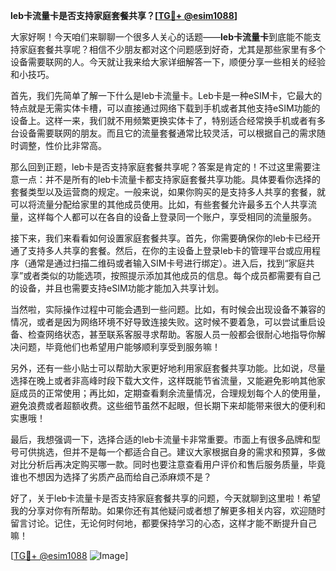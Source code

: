**leb卡流量卡是否支持家庭套餐共享？[[TG💪+ @esim1088](https://t.me/s/esim1088)]**

大家好啊！今天咱们来聊聊一个很多人关心的话题——**leb卡流量卡**到底能不能支持家庭套餐共享呢？相信不少朋友都对这个问题感到好奇，尤其是那些家里有多个设备需要联网的人。今天就让我来给大家详细解答一下，顺便分享一些相关的经验和小技巧。

首先，我们先简单了解一下什么是leb卡流量卡。Leb卡是一种eSIM卡，它最大的特点就是无需实体卡槽，可以直接通过网络下载到手机或者其他支持eSIM功能的设备上。这样一来，我们就不用频繁更换实体卡了，特别适合经常换手机或者有多台设备需要联网的朋友。而且它的流量套餐通常比较灵活，可以根据自己的需求随时调整，性价比非常高。

那么回到正题，leb卡是否支持家庭套餐共享呢？答案是肯定的！不过这里需要注意一点：并不是所有的leb卡流量卡都支持家庭套餐共享功能。具体要看你选择的套餐类型以及运营商的规定。一般来说，如果你购买的是支持多人共享的套餐，就可以将流量分配给家里的其他成员使用。比如，有些套餐允许最多五个人共享流量，这样每个人都可以在各自的设备上登录同一个账户，享受相同的流量服务。

接下来，我们来看看如何设置家庭套餐共享。首先，你需要确保你的leb卡已经开通了支持多人共享的套餐。然后，在你的主设备上登录leb卡的管理平台或应用程序（通常是通过扫描二维码或者输入SIM卡号进行绑定）。进入后，找到“家庭共享”或者类似的功能选项，按照提示添加其他成员的信息。每个成员都需要有自己的设备，并且也需要支持eSIM功能才能加入共享计划。

当然啦，实际操作过程中可能会遇到一些问题。比如，有时候会出现设备不兼容的情况，或者是因为网络环境不好导致连接失败。这时候不要着急，可以尝试重启设备、检查网络状态，甚至联系客服寻求帮助。客服人员一般都会很耐心地指导你解决问题，毕竟他们也希望用户能够顺利享受到服务嘛！

另外，还有一些小贴士可以帮助大家更好地利用家庭套餐共享功能。比如说，尽量选择在晚上或者非高峰时段下载大文件，这样既能节省流量，又能避免影响其他家庭成员的正常使用；再比如，定期查看剩余流量情况，合理规划每个人的使用量，避免浪费或者超额收费。这些细节虽然不起眼，但长期下来却能带来很大的便利和实惠哦！

最后，我想强调一下，选择合适的leb卡流量卡非常重要。市面上有很多品牌和型号可供挑选，但并不是每一个都适合自己。建议大家根据自身的需求和预算，多做对比分析后再决定购买哪一款。同时也要注意查看用户评价和售后服务质量，毕竟谁也不想因为选择了劣质产品而给自己添麻烦不是？

好了，关于leb卡流量卡是否支持家庭套餐共享的问题，今天就聊到这里啦！希望我的分享对你有所帮助。如果你还有其他疑问或者想了解更多相关内容，欢迎随时留言讨论。记住，无论何时何地，都要保持学习的心态，这样才能不断提升自己嘛！

[[TG💪+ @esim1088](https://t.me/s/esim1088) ![Image](https://i.postimg.cc/4NQfJmqS/Snipaste-2025-05-13-00-14-12.png)]